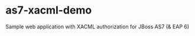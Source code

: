 as7-xacml-demo
==============

Sample web application with XACML authorization for JBoss AS7 (&amp; EAP 6)
